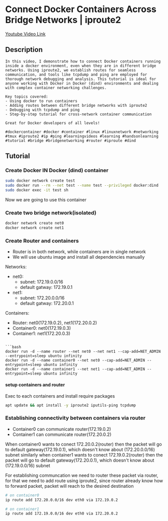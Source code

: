 # Connect Docker Containers Across Bridge Networks | iproute2
[Youtube Video Link](https://www.youtube.com/watch?v=VjYf544VFqA&list=PLJToDA8ph9VXodmGmNBYM6GWra3Yv_s44)

## Description
```
In this video, I demonstrate how to connect Docker containers running inside a docker environment, even when they are in different bridge networks. Using iproute2, we establish routes for seamless communication, and tools like tcpdump and ping are employed for thorough network debugging and analysis. This tutorial is ideal for anyone working with Docker in Docker (dind) environments and dealing with complex container networking challenges.

Key topics covered:
- Using docker to run containers
- Adding routes between different bridge networks with iproute2
- Debugging with tcpdump and ping
- Step-by-step tutorial for cross-network container communication

Great for Docker developers of all levels!

#dockercontainer #docker #container #linux #linuxnetwork #networking #tmux #iproute2 #ip #ping #learningvideos #learning #handsonlearning #tutorial #bridge #bridgenetworking #router #iproute #dind
```

## Tutorial
### Create Docker IN Docker (dind) container
```bash
sudo docker network create test
sudo docker run --rm --net test --name test --privileged docker:dind
sudo docker exec -it test sh
```

Now we are going to use this container

### Create two bridge network(isolated)
```bash
docker network create net0
docker network create net1
```

### Create Router and containers
- Router is in both network, while containers are in single network
- We will use ubuntu image and install all dependencies manually

Networks:
- net0:
  - subnet: 172.19.0.0/16
  - default gatway: 172.19.0.1
- net1:
  - subnet: 172.20.0.0/16
  - default gatway: 172.20.0.1

Containers:
- Router: net0(172.19.0.2), net1(172.20.0.2)
- Container0: net0(172.19.0.3)
- Container1: net1(172.20.0.3)
```
 
```bash
docker run -d --name router --net net0 --net net1 --cap-add=NET_ADMIN --entrypoint=sleep ubuntu infinity
docker run -d --name container0 --net net0 --cap-add=NET_ADMIN --entrypoint=sleep ubuntu infinity
docker run -d --name container1 --net net1 --cap-add=NET_ADMIN --entrypoint=sleep ubuntu infinity
```

#### setup containers and router
Exec to each containers and install require packages
```bash
apt update && apt install -y iproute2 iputils-ping tcpdump
```

### Establishing connectivity between containers via router
- Container0 can communicate router(172.19.0.2)
- Container1 can communicate router(172.20.0.2)

When container0 wants to conect 172.20.0.2(router) then the packet will go to default gateway(172.19.0.1), which doesn't know about (172.20.0.0/16) subnet
similarly when container1 wants to conect 172.19.0.2(router) then the packet will go to default gateway(172.20.0.1), which doesn't know about (172.19.0.0/16) subnet

For establishing communcation we need to router these packet via router, for that we need to add route using iproute2, since router already know how to forward packet, packet will reach to the desired destination

```bash
# on container0
ip route add 172.20.0.0/16 dev eth0 via 172.19.0.2

# on container1
ip route add 172.19.0.0/16 dev eth0 via 172.20.0.2
```

